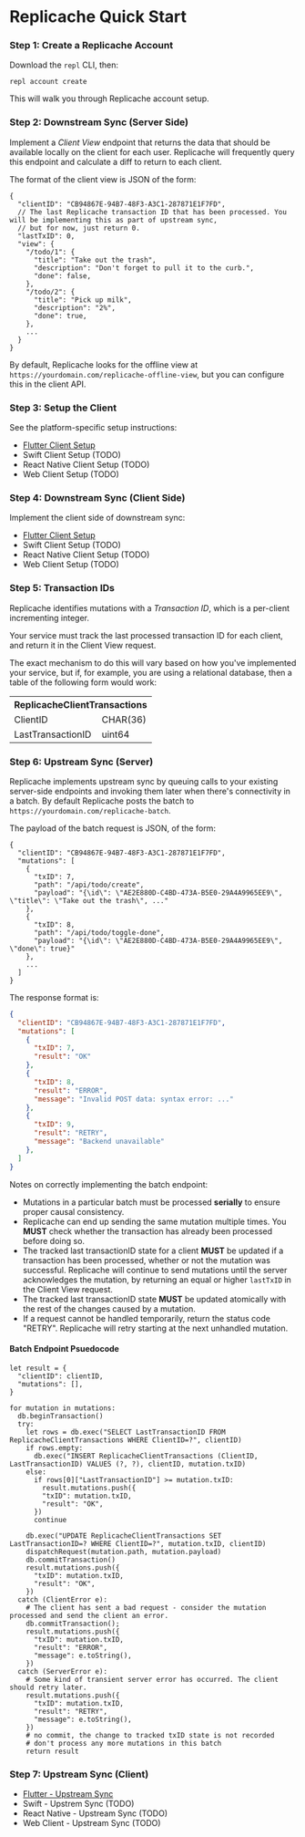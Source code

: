 # Replicache Quick Start

### Step 1: Create a Replicache Account

Download the `repl` CLI, then:

```
repl account create
```

This will walk you through Replicache account setup.

### Step 2: Downstream Sync (Server Side)

Implement a *Client View* endpoint  that returns the data that should be available locally on the client for each user. Replicache will frequently query this endpoint and calculate a diff to return to each client.

The format of the client view is JSON of the form:

```
{
  "clientID": "CB94867E-94B7-48F3-A3C1-287871E1F7FD",
  // The last Replicache transaction ID that has been processed. You will be implementing this as part of upstream sync,
  // but for now, just return 0.
  "lastTxID": 0,
  "view": {
    "/todo/1": {
      "title": "Take out the trash",
      "description": "Don't forget to pull it to the curb.",
      "done": false,
    },
    "/todo/2": {
      "title": "Pick up milk",
      "description": "2%",
      "done": true,
    },
    ...
  }
}
```

By default, Replicache looks for the offline view at `https://yourdomain.com/replicache-offline-view`, but you can
configure this in the client API.

### Step 3: Setup the Client

See the platform-specific setup instructions:

* [Flutter Client Setup](setup-flutter.md)
* Swift Client Setup (TODO)
* React Native Client Setup (TODO)
* Web Client Setup (TODO)

### Step 4: Downstream Sync (Client Side)

Implement the client side of downstream sync:

* [Flutter Client Setup](setup-flutter.md)
* Swift Client Setup (TODO)
* React Native Client Setup (TODO)
* Web Client Setup (TODO)

### Step 5: Transaction IDs

Replicache identifies mutations with a *Transaction ID*, which is a per-client incrementing integer.

Your service must track the last processed transaction ID for each client, and return it in the Client View request.

The exact mechanism to do this will vary based on how you've implemented your service, but if, for example, you are using a relational database, then a table of the following form would work:

<table>
  <tr>
    <th colspan="2">ReplicacheClientTransactions</td>
  </tr>
  <tr>
    <td>ClientID</td>
    <td>CHAR(36)</td>
  </tr>
  <tr>
    <td>LastTransactionID</td>
    <td>uint64</td>
  </tr>
 </table>

### Step 6: Upstream Sync (Server)

Replicache implements upstream sync by queuing calls to your existing server-side endpoints and invoking them later when
there's connectivity in a batch. By default Replicache posts the batch to `https://yourdomain.com/replicache-batch`.

The payload of the batch request is JSON, of the form:

```
{
  "clientID": "CB94867E-94B7-48F3-A3C1-287871E1F7FD",
  "mutations": [
    {
      "txID": 7,
      "path": "/api/todo/create",
      "payload": "{\id\": \"AE2E880D-C4BD-473A-B5E0-29A4A9965EE9\", \"title\": \"Take out the trash\", ..."
    },
    {
      "txID": 8,
      "path": "/api/todo/toggle-done",
      "payload": "{\id\": \"AE2E880D-C4BD-473A-B5E0-29A4A9965EE9\", \"done\": true}"
    },
    ...
  ]
}
```

The response format is:

```json
{
  "clientID": "CB94867E-94B7-48F3-A3C1-287871E1F7FD",
  "mutations": [
    {
      "txID": 7,
      "result": "OK"
    },
    {
      "txID": 8,
      "result": "ERROR",
      "message": "Invalid POST data: syntax error: ..."
    },
    {
      "txID": 9,
      "result": "RETRY",
      "message": "Backend unavailable"
    },
  ]
}
```

Notes on correctly implementing the batch endpoint:

* Mutations in a particular batch must be processed **serially** to ensure proper causal consistency.
* Replicache can end up sending the same mutation multiple times. You **MUST** check whether the transaction has already been processed before doing so.
* The tracked last transactionID state for a client **MUST** be updated if a transaction has been processed, whether or not the mutation was successful. Replicache will continue to send mutations until the server acknowledges the mutation, by returning an equal or higher `lastTxID` in the Client View request.
* The tracked last transactionID state **MUST** be updated atomically with the rest of the changes caused by a mutation.
* If a request cannot be handled temporarily, return the status code "RETRY". Replicache will retry starting at the next unhandled mutation.

#### Batch Endpoint Psuedocode

```
let result = {
  "clientID": clientID,
  "mutations": [],
}

for mutation in mutations:
  db.beginTransaction()
  try:
    let rows = db.exec("SELECT LastTransactionID FROM ReplicacheClientTransactions WHERE ClientID=?", clientID)
    if rows.empty:
      db.exec("INSERT ReplicacheClientTransactions (ClientID, LastTransactionID) VALUES (?, ?), clientID, mutation.txID)
    else:
      if rows[0]["LastTransactionID"] >= mutation.txID:
        result.mutations.push({
        "txID": mutation.txID,
        "result": "OK",
      })
      continue
        
    db.exec("UPDATE ReplicacheClientTransactions SET LastTransactionID=? WHERE ClientID=?", mutation.txID, clientID)
    dispatchRequest(mutation.path, mutation.payload)
    db.commitTransaction()
    result.mutations.push({
      "txID": mutation.txID,
      "result": "OK",
    })
  catch (ClientError e):
    # The client has sent a bad request - consider the mutation processed and send the client an error.
    db.commitTransaction();
    result.mutations.push({
      "txID": mutation.txID,
      "result": "ERROR",
      "message": e.toString(),
    })
  catch (ServerError e):
    # Some kind of transient server error has occurred. The client should retry later.
    result.mutations.push({
      "txID": mutation.txID,
      "result": "RETRY",
      "message": e.toString(),
    })
    # no commit, the change to tracked txID state is not recorded
    # don't process any more mutations in this batch
    return result
```

### Step 7: Upstream Sync (Client)

* [Flutter - Upstream Sync](setup-flutter.md#upstream)
* Swift - Upstrem Sync (TODO)
* React Native - Upstream Sync (TODO)
* Web Client - Upstream Sync (TODO)
